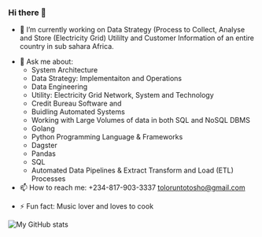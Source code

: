 ### Hi there 👋


<!-- Here are some ideas to get you started:-->

- 🔭 I’m currently working on Data Strategy (Process to Collect, Analyse and Store (Electricity Grid)  Utililty and Customer Information of an entire country in sub sahara Africa.
<!-- - 🌱 I’m currently learning ...
- 👯 I’m looking to collaborate on ...
- 🤔 I’m looking for help with ... -->
- 💬 Ask me about:
  -  System Architecture
  -  Data Strategy: Implementaiton and Operations
  -  Data Engineering
  -  Utility: Electricity Grid Network, System and Technology
  -  Credit Bureau Software and 
  -  Buidling Automated Systems
  -  Working with Large Volumes of data in both SQL and NoSQL DBMS
  -  Golang
  -  Python Programming Language & Frameworks
  -  Dagster
  -  Pandas
  -  SQL
  -  Automated Data Pipelines & Extract Transform and Load (ETL) Processes
- 📫 How to reach me: +234-817-903-3337 toloruntotosho@gmail.com 
<!-- - 😄 Pronouns: He/Him -->
- ⚡ Fun fact: Music lover and loves to cook

![My GitHub stats](https://github-readme-stats.vercel.app/api?username=anuraghazra&theme=dark&show_icons=true)
